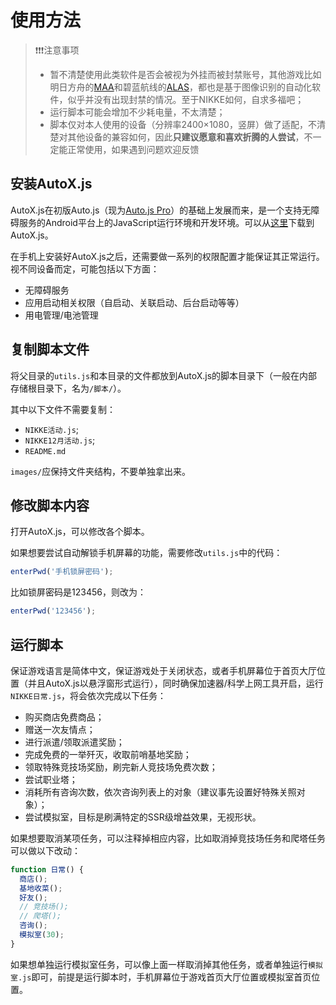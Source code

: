 # 使用方法

> ❗❗❗注意事项
> 
> - 暂不清楚使用此类软件是否会被视为外挂而被封禁账号，其他游戏比如明日方舟的[MAA](https://github.com/MaaAssistantArknights/MaaAssistantArknights)和碧蓝航线的[ALAS](https://github.com/LmeSzinc/AzurLaneAutoScript)，都也是基于图像识别的自动化软件，似乎并没有出现封禁的情况。至于NIKKE如何，自求多福吧；
> - 运行脚本可能会增加不少耗电量，不太清楚；
> - 脚本仅对本人使用的设备（分辨率2400×1080，竖屏）做了适配，不清楚对其他设备的兼容如何，因此**只建议愿意和喜欢折腾的人尝试**，不一定能正常使用，如果遇到问题欢迎反馈

## 安装AutoX.js

AutoX.js在初版Auto.js（现为[Auto.js Pro](https://pro.autojs.org/)）的基础上发展而来，是一个支持无障碍服务的Android平台上的JavaScript运行环境和开发环境。可以从[这里](https://github.com/kkevsekk1/AutoX#autoxjs%E4%B8%8B%E8%BD%BD%E5%9C%B0%E5%9D%80)下载到AutoX.js。

在手机上安装好AutoX.js之后，还需要做一系列的权限配置才能保证其正常运行。视不同设备而定，可能包括以下方面：

- 无障碍服务
- 应用启动相关权限（自启动、关联启动、后台启动等等）
- 用电管理/电池管理

## 复制脚本文件

将父目录的`utils.js`和本目录的文件都放到AutoX.js的脚本目录下（一般在内部存储根目录下，名为`/脚本/`）。

其中以下文件不需要复制：

- `NIKKE活动.js`;
- `NIKKE12月活动.js`;
- `README.md`

`images/`应保持文件夹结构，不要单独拿出来。

## 修改脚本内容

打开AutoX.js，可以修改各个脚本。

如果想要尝试自动解锁手机屏幕的功能，需要修改`utils.js`中的代码：

```javascript
enterPwd('手机锁屏密码');
```

比如锁屏密码是123456，则改为：

```javascript
enterPwd('123456');
```

## 运行脚本

保证游戏语言是简体中文，保证游戏处于关闭状态，或者手机屏幕位于首页大厅位置（并且AutoX.js以悬浮窗形式运行），同时确保加速器/科学上网工具开启，运行`NIKKE日常.js`，将会依次完成以下任务：

- 购买商店免费商品；
- 赠送一次友情点；
- 进行派遣/领取派遣奖励；
- 完成免费的一举歼灭，收取前哨基地奖励；
- 领取特殊竞技场奖励，刷完新人竞技场免费次数；
- 尝试职业塔；
- 消耗所有咨询次数，依次咨询列表上的对象（建议事先设置好特殊关照对象）；
- 尝试模拟室，目标是刷满特定的SSR级增益效果，无视形状。

如果想要取消某项任务，可以注释掉相应内容，比如取消掉竞技场任务和爬塔任务可以做以下改动：

```javascript
function 日常() {
  商店();
  基地收菜();
  好友();
  // 竞技场();
  // 爬塔();
  咨询();
  模拟室(30);
}
```

如果想单独运行模拟室任务，可以像上面一样取消掉其他任务，或者单独运行`模拟室.js`即可，前提是运行脚本时，手机屏幕位于游戏首页大厅位置或模拟室首页位置。
